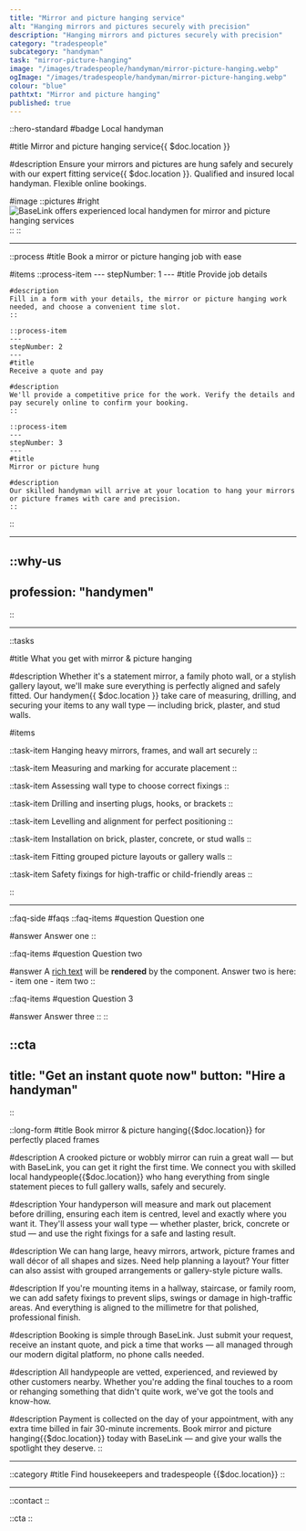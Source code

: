 ```yaml
---
title: "Mirror and picture hanging service"
alt: "Hanging mirrors and pictures securely with precision"
description: "Hanging mirrors and pictures securely with precision"
category: "tradespeople"
subcategory: "handyman"
task: "mirror-picture-hanging"
image: "/images/tradespeople/handyman/mirror-picture-hanging.webp"
ogImage: "/images/tradespeople/handyman/mirror-picture-hanging.webp"
colour: "blue"
pathtxt: "Mirror and picture hanging"
published: true
---
```


::hero-standard
#badge
Local handyman

#title
Mirror and picture hanging service{{ $doc.location }}

#description
Ensure your mirrors and pictures are hung safely and securely with our expert fitting service{{ $doc.location }}. Qualified and insured local handyman. Flexible online bookings.

#image
    ::pictures
    #right
    ![BaseLink offers experienced local handymen for mirror and picture hanging services](/images/tradespeople/handyman/mirror-picture-hanging.webp)
    ::
::

---

::process
#title
Book a mirror or picture hanging job with ease

#items
    ::process-item
    ---
    stepNumber: 1
    ---
    #title
    Provide job details

    #description
    Fill in a form with your details, the mirror or picture hanging work needed, and choose a convenient time slot.
    ::
    
    ::process-item
    ---
    stepNumber: 2
    ---
    #title
    Receive a quote and pay

    #description
    We'll provide a competitive price for the work. Verify the details and pay securely online to confirm your booking.
    ::

    ::process-item
    ---
    stepNumber: 3
    ---
    #title
    Mirror or picture hung

    #description
    Our skilled handyman will arrive at your location to hang your mirrors or picture frames with care and precision.
    ::
::

---

::why-us
---
profession: "handymen"
---
::

---

::tasks

#title
What you get with mirror & picture hanging

#description
Whether it's a statement mirror, a family photo wall, or a stylish gallery layout, we'll make sure everything is perfectly aligned and safely fitted. Our handymen{{ $doc.location }} take care of measuring, drilling, and securing your items to any wall type — including brick, plaster, and stud walls. 

#items

  ::task-item
  Hanging heavy mirrors, frames, and wall art securely
  ::
  
  ::task-item
  Measuring and marking for accurate placement
  ::

  ::task-item
  Assessing wall type to choose correct fixings
  ::

  ::task-item
  Drilling and inserting plugs, hooks, or brackets
  ::

  ::task-item
  Levelling and alignment for perfect positioning
  ::

  ::task-item
  Installation on brick, plaster, concrete, or stud walls
  ::

  ::task-item
  Fitting grouped picture layouts or gallery walls
  ::

  ::task-item
  Safety fixings for high-traffic or child-friendly areas
  ::

::

---

::faq-side
#faqs
  ::faq-items
  #question
  Question one

  #answer
  Answer one
  ::

  ::faq-items
  #question
  Question two

  #answer
  A [rich text](/services/commercial-cleaning) will be **rendered** by the component.
  Answer two is here:
    - item one
    - item two
  ::

  ::faq-items
  #question
  Question 3

  #answer
  Answer three
  ::
::

::cta
---
title: "Get an instant quote now"
button: "Hire a handyman"
---
::

::long-form
#title
Book mirror & picture hanging{{$doc.location}} for perfectly placed frames

#description
A crooked picture or wobbly mirror can ruin a great wall — but with BaseLink, you can get it right the first time. We connect you with skilled local handypeople{{$doc.location}} who hang everything from single statement pieces to full gallery walls, safely and securely.

#description
Your handyperson will measure and mark out placement before drilling, ensuring each item is centred, level and exactly where you want it. They'll assess your wall type — whether plaster, brick, concrete or stud — and use the right fixings for a safe and lasting result.

#description
We can hang large, heavy mirrors, artwork, picture frames and wall décor of all shapes and sizes. Need help planning a layout? Your fitter can also assist with grouped arrangements or gallery-style picture walls.

#description
If you're mounting items in a hallway, staircase, or family room, we can add safety fixings to prevent slips, swings or damage in high-traffic areas. And everything is aligned to the millimetre for that polished, professional finish.

#description
Booking is simple through BaseLink. Just submit your request, receive an instant quote, and pick a time that works — all managed through our modern digital platform, no phone calls needed.

#description
All handypeople are vetted, experienced, and reviewed by other customers nearby. Whether you're adding the final touches to a room or rehanging something that didn't quite work, we've got the tools and know-how.

#description
Payment is collected on the day of your appointment, with any extra time billed in fair 30-minute increments. Book mirror and picture hanging{{$doc.location}} today with BaseLink — and give your walls the spotlight they deserve.
::

---

::category
#title
Find housekeepers and tradespeople {{$doc.location}}
::

---

::contact
::

::cta
::